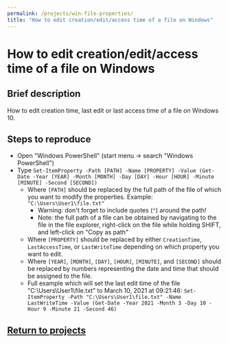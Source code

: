 ```yaml
---
permalink: /projects/win-file-properties/
title: "How to edit creation/edit/access time of a file on Windows"
---
```

# How to edit creation/edit/access time of a file on Windows
## Brief description
How to edit creation time, last edit or last access time of a file on Windows 10.

## Steps to reproduce
* Open "Windows PowerShell" (start menu -> search "Windows PowerShell")
* Type `Set-ItemProperty -Path [PATH] -Name [PROPERTY] -Value (Get-Date -Year [YEAR] -Month [MONTH] -Day [DAY] -Hour [HOUR] -Minute [MINUTE] -Second [SECOND])`
  * Where `[PATH]` should be replaced by the full path of the file of which you want to modify the properties. Example: `"C:\Users\User1\file.txt"`
    * Warning: don't forget to include quotes (`"`) around the path!
    * Note: the full path of a file can be obtained by navigating to the file in the file explorer, right-click on the file while holding SHIFT, and left-click on "Copy as path"
  * Where `[PROPERTY]` should be replaced by either `CreationTime`, `LastAccessTime`, or `LastWriteTime` depending on which property you want to edit.
  * Where `[YEAR]`, `[MONTH]`, `[DAY]`, `[HOUR]`, `[MINUTE]`, and `[SECOND]` should be replaced by numbers representing the date and time that should be assigned to the file.
  * Full example which will set the last edit time of the file "C:\Users\User1\file.txt" to March 10, 2021 at 09:21:46: ```Set-ItemProperty -Path "C:\Users\User1\file.txt" -Name LastWriteTime -Value (Get-Date -Year 2021 -Month 3 -Day 10 -Hour 9 -Minute 21 -Second 46)```

## [Return to projects](/projects/)

